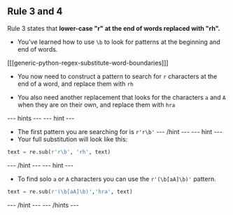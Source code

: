 ## Rule 3 and 4

Rule 3 states that **lower-case "r" at the end of words replaced with "rh".**

- You've learned how to use `\b` to look for patterns at the beginning and end of words.

[[[generic-python-regex-substitute-word-boundaries]]]

- You now need to construct a pattern to search for `r` characters at the end of a word, and replace them with `rh`

- You also need another replacement that looks for the characters `a` and `A` when they are on their own, and replace them with `hra`

--- hints --- --- hint ---
- The first pattern you are searching for is `r'r\b'`
--- /hint --- --- hint ---
- Your full substitution will look like this:
```python
text = re.sub(r'r\b', 'rh', text)
```
--- /hint --- --- hint ---
- To find solo `a` or `A` characters you can use the `r'(\b[aA]\b)'` pattern.
```python
text = re.sub(r'(\b[aA]\b)','hra', text)
```
--- /hint --- --- /hints ---
